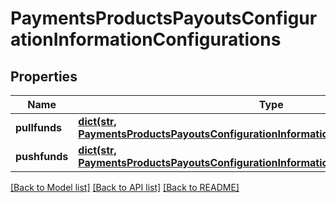 # PaymentsProductsPayoutsConfigurationInformationConfigurations

## Properties
Name | Type | Description | Notes
------------ | ------------- | ------------- | -------------
**pullfunds** | [**dict(str, PaymentsProductsPayoutsConfigurationInformationConfigurationsPullfunds)**](PaymentsProductsPayoutsConfigurationInformationConfigurationsPullfunds.md) |  | [optional] 
**pushfunds** | [**dict(str, PaymentsProductsPayoutsConfigurationInformationConfigurationsPushfunds)**](PaymentsProductsPayoutsConfigurationInformationConfigurationsPushfunds.md) |  | [optional] 

[[Back to Model list]](../README.md#documentation-for-models) [[Back to API list]](../README.md#documentation-for-api-endpoints) [[Back to README]](../README.md)


